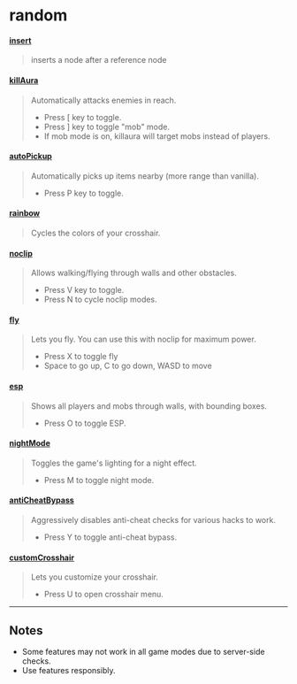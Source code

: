 # random

#### [insert](https://github.com/Fallencell/bloxdio-modmenu/blob/main/bloxdio_mod_menu.user.js#L374-L382)
> inserts a node after a reference node

#### [killAura](https://github.com/Fallencell/bloxdio-modmenu/blob/main/bloxdio_mod_menu.user.js#L384-L443)
> Automatically attacks enemies in reach.
> - Press [ key to toggle.
> - Press ] key to toggle "mob" mode.
> - If mob mode is on, killaura will target mobs instead of players.

#### [autoPickup](https://github.com/Fallencell/bloxdio-modmenu/blob/main/bloxdio_mod_menu.user.js#L445-L482)
> Automatically picks up items nearby (more range than vanilla).
> - Press P key to toggle.

#### [rainbow](https://github.com/Fallencell/bloxdio-modmenu/blob/main/bloxdio_mod_menu.user.js#L484-L494)
> Cycles the colors of your crosshair.

#### [noclip](https://github.com/Fallencell/bloxdio-modmenu/blob/main/bloxdio_mod_menu.user.js#L496-L532)
> Allows walking/flying through walls and other obstacles.
> - Press V key to toggle.
> - Press N to cycle noclip modes.

#### [fly](https://github.com/Fallencell/bloxdio-modmenu/blob/main/bloxdio_mod_menu.user.js#L534-L569)
> Lets you fly. You can use this with noclip for maximum power. 
> - Press X to toggle fly
> - Space to go up, C to go down, WASD to move

#### [esp](https://github.com/Fallencell/bloxdio-modmenu/blob/main/bloxdio_mod_menu.user.js#L571-L617)
> Shows all players and mobs through walls, with bounding boxes.
> - Press O to toggle ESP.

#### [nightMode](https://github.com/Fallencell/bloxdio-modmenu/blob/main/bloxdio_mod_menu.user.js#L619-L656)
> Toggles the game's lighting for a night effect.
> - Press M to toggle night mode.

#### [antiCheatBypass](https://github.com/Fallencell/bloxdio-modmenu/blob/main/bloxdio_mod_menu.user.js#L658-L803)
> Aggressively disables anti-cheat checks for various hacks to work.
> - Press Y to toggle anti-cheat bypass.

#### [customCrosshair](https://github.com/Fallencell/bloxdio-modmenu/blob/main/bloxdio_mod_menu.user.js#L805-L868)
> Lets you customize your crosshair.
> - Press U to open crosshair menu.

---

## Notes

- Some features may not work in all game modes due to server-side checks.
- Use features responsibly.
